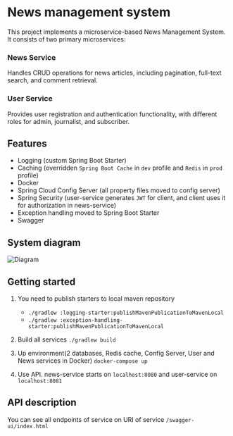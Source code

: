 # News management system

This project implements a microservice-based News Management System.
It consists of two primary microservices:

### News Service
Handles CRUD operations for news articles, including pagination,
full-text search, and comment retrieval.

### User Service 
Provides user registration and authentication functionality, 
with different roles for admin, journalist, and subscriber.

## Features

* Logging (custom Spring Boot Starter)
* Caching (overridden `Spring Boot Cache` in `dev` profile and `Redis` in `prod` profile)
* Docker 
* Spring Cloud Config Server (all property files moved to config server)
* Spring Security (user-service generates `JWT` for client, and client uses it for authorization in news-service)
* Exception handling moved to Spring Boot Starter
* Swagger

## System diagram
![Diagram](https://gist.githubusercontent.com/KiryaHandsome/6edb35a4bf2f3c714f3ec393bf1e443c/raw/6573b224802be00be7af343a29c070e544f74e5c/diagram.png)

## Getting started

1. You need to publish starters to local maven repository

   * ```./gradlew :logging-starter:publishMavenPublicationToMavenLocal```
   * ```./gradlew :exception-handling-starter:publishMavenPublicationToMavenLocal```

2. Build all services ```./gradlew build```
3. Up environment(2 databases, Redis cache, Config Server, User and News services in Docker) 
   ```docker-compose up```

4. Use API. news-service starts on `localhost:8080` and user-service on `localhost:8081`

## API description
You can see all endpoints of service on URI of service ```/swagger-ui/index.html```

